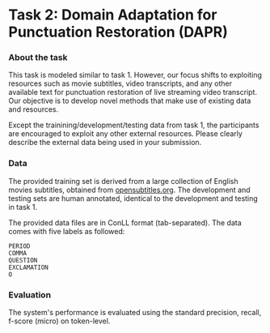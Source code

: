 # Task 2: Domain Adaptation for Punctuation Restoration (DAPR)

### About the task
This task is modeled similar to task 1. 
However, our focus shifts to exploiting resources such as movie subtitles, video transcripts, and any other available text for punctuation restoration of live streaming video transcript. Our objective is to develop novel methods that make use of existing data and resources. 

Except the trainining/development/testing data from task 1, the participants are encouraged to exploit any other external resources. Please clearly describe the external data being used in your submission.

### Data
The provided training set is derived from a large collection of English movies subtitles, obtained from [opensubtitles.org](https://opus.nlpl.eu/OpenSubtitles.php). The development and testing sets are human annotated, identical to the development and testing in task 1. 

The provided data files are in ConLL format (tab-separated). 
The data comes with five labels as followed:

```
PERIOD
COMMA
QUESTION
EXCLAMATION
O
```

### Evaluation

The system's performance is evaluated using the standard precision, recall, f-score (micro) on token-level.

